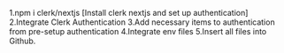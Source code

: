 1.npm i clerk/nextjs [Install clerk nextjs and set up authentication]
2.Integrate Clerk Authentication
3.Add necessary items to authentication from pre-setup authentication
4.Integrate env files
5.Insert all files into Github. 
